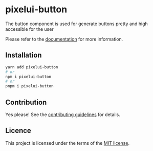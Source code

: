 # pixelui-button

The button component is used for generate buttons pretty and high accessible for the user

Please refer to the [documentation](https://github.com/Alejocabeza/pixelui) for more information.

## Installation

```sh
yarn add pixelui-button
# or
npm i pixelui-button
# or
pnpm i pixelui-button
```

## Contribution

Yes please! See the
[contributing guidelines](https://github.com/Alejocabeza/pixelui)
for details.

## Licence

This project is licensed under the terms of the
[MIT license](https://github.com/Alejocabeza/pixelui).
